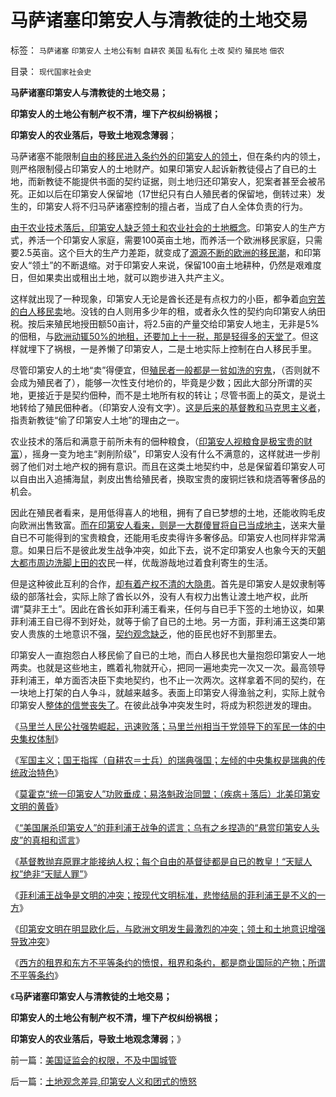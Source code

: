 # 马萨诸塞印第安人与清教徒的土地交易

标签： `马萨诸塞` `印第安人` `土地公有制` `自耕农` `美国` `私有化` `土改` `契约` `殖民地` `佃农` 

目录： `现代国家社会史`

**马萨诸塞印第安人与清教徒的土地交易；**

**印第安人的土地公有制产权不清，埋下产权纠纷祸根；**

**印第安人的农业落后，导致土地观念薄弱**；

马萨诸塞不能限制[自由的移民进入条约外的印第安人的领土](../../../2011/9/1/希特勒《我的奋斗》，但丁的《神曲》，东扩的“生存空间”.md)，但在条约内的领土，则严格限制侵占印第安人的土地财产。如果印第安人起诉新教徒侵占了自已的土地，而新教徒不能提供书面的契约证据，则土地归还印第安人，犯案者甚至会被吊死。正如以后在印第安人保留地（17世纪只有白人殖民者的保留地，倒转过来）发生的，印第安人将不归马萨诸塞控制的擅占者，当成了白人全体负责的行为。

[由于农业技术落后，印第安人缺乏领土和农业社会的土地概念](../../../2011/9/23/印第安人的食品和家畜演变的历史信息.md)。印第安人的生产方式，养活一个印第安人家庭，需要100英亩土地，而养活一个欧洲移民家庭，只需要2.5英亩。这个巨大的生产力差距，就变成了[源源不断的欧洲的移民潮](../../../2011/5/23/美国早期北方经济和欧洲农民工待遇.md)，和印第安人“领土”的不断退缩。对于印第安人来说，保留100亩土地耕种，仍然是艰难度日，但如果卖出或租出土地，就可以跑步进入共产主义。

这样就出现了一种现象，印第安人无论是酋长还是有点权力的小臣，都争着[向穷苦的白人移民卖](../../../2011/3/17/美国引进农民工政策成负债.md)地。没钱的白人则用多少年的租，或者永久性的契约向印第安人纳田税。按后来殖民地授田额50亩计，将2.5亩的产量交给印第安人地主，无非是5%
的佃租，与[欧洲动辄50%的地租，还要加上十一税，那是轻得多的天堂了](../../../2011/7/10/中世纪及奴隶社会的特征.md)。但这样就埋下了祸根，一是养懒了印第安人，二是土地实际上控制在白人移民手里。

尽管印第安人的土地“卖”得便宜，但[殖民者一般都是一贫如洗的穷鬼](../../../2011/3/7/资本主义前的行会户籍制度和农民工.md)，（否则就不会成为殖民者了），能够一次性支付地价的，毕竟是少数；因此大部分所谓的买地，更接近于是契约佃种，而不是土地所有权的转让；尽管书面上的英文，是说土地转给了殖民佃种者。（印第安人没有文字）。[这是后来的基督教和马克思主义者](../../../2010/12/20/基督教和马克思主义的社会行为如出一辙.md)，指责新教徒“偷了印第安人土地”的理由之一。

农业技术的落后和满意于前所未有的佃种粮食，（[印第安人视粮食是极宝贵的财富](../../../2011/9/23/北美印第安人粮食生产落后，粮食是重要贡品.md)），摇身一变为地主“剥削阶级”，印第安人没有什么不满意的，这样就进一步削弱了他们对土地产权的拥有意识。而且在这类土地契约中，总是保留着印第安人可以自由出入追捕海鼠，剥皮出售给殖民者，换取宝贵的废铜烂铁和烧酒等奢侈品的机会。

因此在殖民者看来，是用低得喜人的地租，拥有了自已梦想的土地，还能收购毛皮向欧洲出售致富。[而在印第安人看来，则是一大群傻冒将自已当成地主](../../../2011/9/23/北美印第安人文明很落后，与欧洲接触后，社会形态有重大改变.md)，送来大量自已不可能得到的宝贵粮食，还能用毛皮卖得许多奢侈品。印第安人也同样非常满意。如果日后不是彼此发生战争冲突，如此下去，说不定印第安人也象今天的天[朝大都市周边洗脚上田的农](../../../2011/5/16/公有制“防民之富甚于防川”.md)民一样，优哉游哉地过着食利寄生的生活。

但是这种彼此互利的合作，[却有着产权不清的大隐患](../../../2010/1/14/产权混乱与拆迁之恶.md)。首先是印第安人是奴隶制等级的部落社会，实际上除了酋长以外，没有人有权力出售让渡土地产权，此所谓“莫非王土”。因此在酋长如菲利浦王看来，任何与自已手下签的土地协议，如果菲利浦王自已得不到好处，就等于偷了自已的土地。另一方面，菲利浦王这类印第安人贵族的土地意识不强，[契约观念缺乏](../../../2009/10/30/资本主义和公民主义，和社会特权.md)，他的臣民也好不到那里去。

印第安人一直抱怨白人移民偷了自已的土地，而白人移民也大量抱怨印第安人一地两卖。也就是这些地主，瞧着礼物就开心，把同一遍地卖完一次又一次。最高领导菲利浦王，单方面否决臣下卖地契约，也不止一次两次。这样拿着不同的契约，在一块地上打架的白人争斗，就越来越多。表面上印第安人得渔翁之利，实际上就令印第安人[整体的信誉丧失了](../../../2008/6/30/诚信是金！周老虎事件可能带给陕西朋友损失达百亿.md)。在彼此战争冲突发生时，将成为积怨迸发的理由。

《[马里兰人民公社强势崛起，迅速败落；马里兰州相当于党领导下的军民一体的中央集权体制](../../../2011/9/29/天主教马里兰人民公社强势崛起，迅速败落.md)》

《[军国主义；国王指挥（自耕农＝士兵）的瑞典强国；左倾的中央集权是瑞典的传统政治特色](../../../2011/9/29/军国主义中央集权，是瑞典传统政治的特色.md)》

《[莫霍克“统一印第安人”功败垂成；易洛魁政治同盟；（疾病＋落后）北美印第安文明的黄昏](../../../2011/9/29/（疾病＋落后），北美印第安人的黄昏.md)》

《[“美国屠杀印第安人”的菲利浦王战争的谎言；乌有之乡捏造的“悬赏印第安人头皮”的真相和谎言](../../../2011/9/30/“美国屠杀印第安人”的菲利浦王战争的谎言.md)》

《[基督教抛弃原罪才能接纳人权；每个自由的基督徒都是自已的教皇！“天赋人权”绝非“天赋人罪”](../../../2011/9/30/基督教必须抛弃原罪观，才能接纳人权.md)》

《[菲利浦王战争是文明的冲突；按现代文明标准，悲惨结局的菲利浦王是不义的一方](../../../2011/9/30/菲利浦王战争中怯懦残暴的印第安愤青.md)》

《[印第安文明在明显欧化后，与欧洲文明发生最激烈的冲突；领土和土地意识增强导致冲突](../../../2011/9/30/印第安明显落后于欧洲文明.md)》

《[西方的租界和东方不平等条约的愤恨，租界和条约，都是商业国际的产物；所谓不平等条约](../../../2011/9/30/西方的租界和东方不平等条约的愤恨.md)》

《**马萨诸塞印第安人与清教徒的土地交易；**

**印第安人的土地公有制产权不清，埋下产权纠纷祸根；**

**印第安人的农业落后，导致土地观念薄弱**；》

前一篇：[美国证监会的权限，不及中国城管](../../../2011/10/1/美国证监会的权限，不及中国城管.md)

后一篇：[土地观念差异,印第安人义和团式的愤怒](../../../2011/10/1/土地观念差异,印第安人义和团式的愤怒.md)